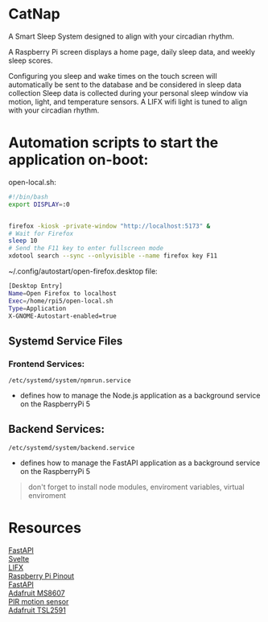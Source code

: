 # CatNap
A Smart Sleep System designed to align with your circadian rhythm. 

A Raspberry Pi screen displays a home page, daily sleep data, and weekly sleep scores.

Configuring you sleep and wake times on the touch screen will automatically be sent to the database and be considered in sleep data collection
Sleep data is collected during your personal sleep window via motion, light, and temperature sensors.
A LIFX wifi light is tuned to align with your circadian rhythm.

# Automation scripts to start the application on-boot:
open-local.sh: 
``` bash
#!/bin/bash
export DISPLAY=:0 


firefox -kiosk -private-window "http://localhost:5173" &
# Wait for Firefox
sleep 10
# Send the F11 key to enter fullscreen mode
xdotool search --sync --onlyvisible --name firefox key F11

```
~/.config/autostart/open-firefox.desktop file: 
```bash
[Desktop Entry]
Name=Open Firefox to localhost
Exec=/home/rpi5/open-local.sh
Type=Application
X-GNOME-Autostart-enabled=true
```

## Systemd Service Files

### Frontend Services:
```
/etc/systemd/system/npmrun.service 
```

- defines how to manage the Node.js application as a background service on the RaspberryPi 5
## Backend Services:
```
/etc/systemd/system/backend.service
```

- defines how to manage the FastAPI application as a background service on the RaspberryPi 5

> don't forget to install node modules, enviroment variables, virtual enviroment

# Resources
[FastAPI](https://fastapi.tiangolo.com/) <br>
[Svelte](https://svelte.dev/docs) <br>
[LIFX](https://api.developer.lifx.com/reference/introduction) <br>
[Raspberry Pi Pinout](https://pinout.xyz/pinout/) <br>
[FastAPI](https://fastapi.tiangolo.com/) <br>
[Adafruit MS8607](https://learn.adafruit.com/adafruit-te-ms8607-pht-sensor/python-circuitpython) <br>
[PIR motion sensor](https://projects.raspberrypi.org/en/projects/physical-computing/11) <br>
[Adafruit TSL2591](https://www.adafruit.com/product/1980) <br>
